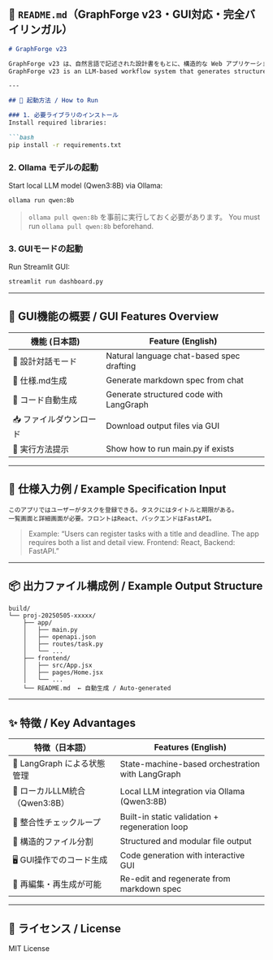 
## 📘 `README.md`（GraphForge v23・GUI対応・完全バイリンガル）

````markdown
# GraphForge v23

GraphForge v23 は、自然言語で記述された設計書をもとに、構造的な Web アプリケーション（FastAPI + React）コードを自動生成する LLM ワークフローです。GUI（Streamlit）にも対応しており、設計・会話・生成・出力を一貫して実行可能です。  
GraphForge v23 is an LLM-based workflow system that generates structured web application code (FastAPI + React) from natural language design documents. It supports a GUI (via Streamlit) for a seamless experience from design to deployment.

---

## 🚀 起動方法 / How to Run

### 1. 必要ライブラリのインストール  
Install required libraries:

```bash
pip install -r requirements.txt
````

### 2. Ollama モデルの起動

Start local LLM model (Qwen3:8B) via Ollama:

```bash
ollama run qwen:8b
```

> `ollama pull qwen:8b` を事前に実行しておく必要があります。
> You must run `ollama pull qwen:8b` beforehand.

### 3. GUIモードの起動

Run Streamlit GUI:

```bash
streamlit run dashboard.py
```

---

## 🧠 GUI機能の概要 / GUI Features Overview

| 機能 (日本語)      | Feature (English)                         |
| ------------- | ----------------------------------------- |
| 🧠 設計対話モード    | Natural language chat-based spec drafting |
| 📄 仕様.md生成    | Generate markdown spec from chat          |
| 🚀 コード自動生成    | Generate structured code with LangGraph   |
| 📥 ファイルダウンロード | Download output files via GUI             |
| 🧪 実行方法提示     | Show how to run main.py if exists         |

---

## 📝 仕様入力例 / Example Specification Input

```text
このアプリではユーザーがタスクを登録できる。タスクにはタイトルと期限がある。
一覧画面と詳細画面が必要。フロントはReact、バックエンドはFastAPI。
```

> Example: “Users can register tasks with a title and deadline. The app requires both a list and detail view. Frontend: React, Backend: FastAPI.”

---

## 📦 出力ファイル構成例 / Example Output Structure

```
build/
└── proj-20250505-xxxxx/
    ├── app/
    │   ├── main.py
    │   ├── openapi.json
    │   ├── routes/task.py
    │   └── ...
    ├── frontend/
    │   ├── src/App.jsx
    │   ├── pages/Home.jsx
    │   └── ...
    └── README.md  ← 自動生成 / Auto-generated
```

---

## ✨ 特徴 / Key Advantages

| 特徴（日本語）                | Features (English)                               |
| ---------------------- | ------------------------------------------------ |
| 🔁 LangGraph による状態管理   | State-machine-based orchestration with LangGraph |
| 🧠 ローカルLLM統合（Qwen3:8B） | Local LLM integration via Ollama (Qwen3:8B)      |
| 🧪 整合性チェックループ          | Built-in static validation + regeneration loop   |
| 📄 構造的ファイル分割           | Structured and modular file output               |
| 🖥️ GUI操作でのコード生成       | Code generation with interactive GUI             |
| 🔧 再編集・再生成が可能          | Re-edit and regenerate from markdown spec        |

---

## 📝 ライセンス / License

MIT License

